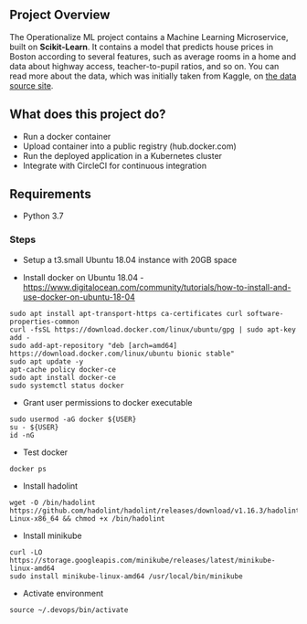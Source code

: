 ## Project Overview

The Operationalize ML project contains a Machine Learning Microservice, built on **Scikit-Learn**. It contains a model that predicts house prices in Boston according to several features, such as average rooms in a home and data about highway access, teacher-to-pupil ratios, and so on. You can read more about the data, which was initially taken from Kaggle, on [the data source site](https://www.kaggle.com/c/boston-housing). 

## What does this project do?

- Run a docker container
- Upload container into a public registry (hub.docker.com)
- Run the deployed application in a Kubernetes cluster
- Integrate with CircleCI for continuous integration

## Requirements
 - Python 3.7

### Steps
- Setup a t3.small Ubuntu 18.04 instance with 20GB space

- Install docker on Ubuntu 18.04 - https://www.digitalocean.com/community/tutorials/how-to-install-and-use-docker-on-ubuntu-18-04
```
sudo apt install apt-transport-https ca-certificates curl software-properties-common  
curl -fsSL https://download.docker.com/linux/ubuntu/gpg | sudo apt-key add -   
sudo add-apt-repository "deb [arch=amd64] https://download.docker.com/linux/ubuntu bionic stable"  
sudo apt update -y  
apt-cache policy docker-ce  
sudo apt install docker-ce  
sudo systemctl status docker  
```
- Grant user permissions to docker executable
```
sudo usermod -aG docker ${USER}  
su - ${USER}  
id -nG  
```

- Test docker
```
docker ps  
```

- Install hadolint
```
wget -O /bin/hadolint https://github.com/hadolint/hadolint/releases/download/v1.16.3/hadolint-Linux-x86_64 && chmod +x /bin/hadolint
```

- Install minikube
```
curl -LO https://storage.googleapis.com/minikube/releases/latest/minikube-linux-amd64
sudo install minikube-linux-amd64 /usr/local/bin/minikube
```

- Activate environment
```
source ~/.devops/bin/activate
```